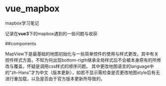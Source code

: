 # vue_mapbox
mapbox学习笔记 

记录在**vue3**下的mapbox遇到的一些问题与收获

##components

MapView下是最基础的地图初始化与一些简单控件的使用与样式更改，其中有关控件样式方面，不知为何出现bottom-rigth继承全局样式后不会被本身原有的所修改与覆盖，怀疑是调用css样式的顺序问题。
其中更改地图语言的language中的“zh-Hans”才为中文（版本更新），如若不显示需检查是否更改地图style后有无进行重加载，以及是否由于官方版本更新所导致的。
